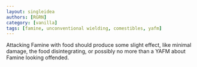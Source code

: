 ```yaml
---
layout: singleidea
authors: [RGRN]
category: [vanilla]
tags: [famine, unconventional wielding, comestibles, yafm]
---
```

Attacking Famine with food should produce some slight effect, like minimal
damage, the food disintegrating, or possibly no more than a YAFM about Famine
looking offended.
